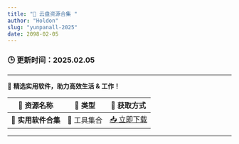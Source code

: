 ```yaml
---
title: "📁 云盘资源合集 "
author: "Holdon"
slug: "yunpanall-2025"
date: 2098-02-05
---
```

### 🕒 **更新时间：2025.02.05** 
---

💾 **精选实用软件，助力高效生活 & 工作！**  

| 🔹 **资源名称** | 📂 **类型** | 🔗 **获取方式** |  
|----------------|------------|----------------|  
| 🌟 **实用软件合集** | 🔧 工具集合 | [📥 立即下载](https://pan.baidu.com/s/1SkwfBNZiIoth6bjkUpG9nA) |  

---
